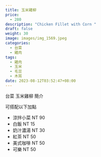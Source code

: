 ```yaml
---
title: 玉米雞柳
price:
  - 280
description: "Chicken Fillet with Corn "
draft: false
weight: 30
image: images/img_1569.jpeg
categories:
  - 台菜
  - 雞肉
tags:
  - 雞肉
  - 玉米
  - 毛豆
  - 木耳
date: 2023-08-12T03:52:47+08:00
---
```


台菜 玉米雞柳 簡介

可搭配以下加點

- 涼拌小菜  NT 90
- 白飯 NT 15
- 奶汁濃湯 NT 30
- 紅茶  NT 50
- 美式咖啡 NT 50
- 可樂 NT 50
